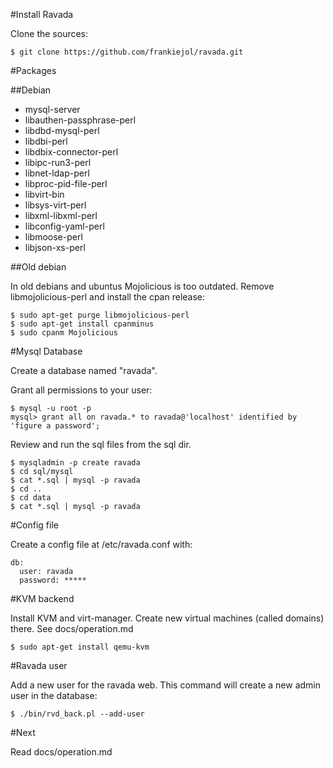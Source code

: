 #Install Ravada

Clone the sources:

    $ git clone https://github.com/frankiejol/ravada.git

#Packages

##Debian

- mysql-server
- libauthen-passphrase-perl
- libdbd-mysql-perl
- libdbi-perl
- libdbix-connector-perl
- libipc-run3-perl
- libnet-ldap-perl
- libproc-pid-file-perl
- libvirt-bin
- libsys-virt-perl
- libxml-libxml-perl
- libconfig-yaml-perl
- libmoose-perl
- libjson-xs-perl


##Old debian

In old debians and ubuntus Mojolicious is too outdated. Remove libmojolicious-perl and install the cpan release:

    $ sudo apt-get purge libmojolicious-perl
    $ sudo apt-get install cpanminus
    $ sudo cpanm Mojolicious

#Mysql Database

Create a database named "ravada". 

Grant all permissions to your user:

    $ mysql -u root -p
    mysql> grant all on ravada.* to ravada@'localhost' identified by 'figure a password';

Review and run the sql files from the sql dir.

    $ mysqladmin -p create ravada
    $ cd sql/mysql
    $ cat *.sql | mysql -p ravada
    $ cd ..
    $ cd data
    $ cat *.sql | mysql -p ravada

#Config file

Create a config file at /etc/ravada.conf with:
    
    db:
      user: ravada
      password: *****

#KVM backend

Install KVM and virt-manager. Create new virtual machines (called domains) there.
See docs/operation.md

    $ sudo apt-get install qemu-kvm

#Ravada user

Add a new user for the ravada web. This command will create a new admin user in the database:

    $ ./bin/rvd_back.pl --add-user


#Next

Read docs/operation.md
